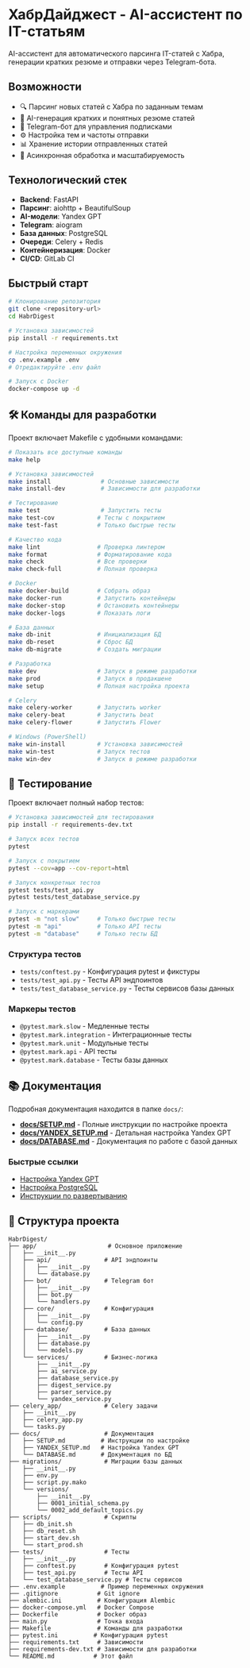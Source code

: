# ХабрДайджест - AI-ассистент по IT-статьям

AI-ассистент для автоматического парсинга IT-статей с Хабра, генерации кратких резюме и отправки через Telegram-бота.

## Возможности

- 🔍 Парсинг новых статей с Хабра по заданным темам
- 🤖 AI-генерация кратких и понятных резюме статей
- 📱 Telegram-бот для управления подписками
- ⚙️ Настройка тем и частоты отправки
- 📊 Хранение истории отправленных статей
- 🚀 Асинхронная обработка и масштабируемость

## Технологический стек

- **Backend**: FastAPI
- **Парсинг**: aiohttp + BeautifulSoup
- **AI-модели**: Yandex GPT
- **Telegram**: aiogram
- **База данных**: PostgreSQL
- **Очереди**: Celery + Redis
- **Контейнеризация**: Docker
- **CI/CD**: GitLab CI

## Быстрый старт

```bash
# Клонирование репозитория
git clone <repository-url>
cd HabrDigest

# Установка зависимостей
pip install -r requirements.txt

# Настройка переменных окружения
cp .env.example .env
# Отредактируйте .env файл

# Запуск с Docker
docker-compose up -d
```

## 🛠️ Команды для разработки

Проект включает Makefile с удобными командами:

```bash
# Показать все доступные команды
make help

# Установка зависимостей
make install              # Основные зависимости
make install-dev          # Зависимости для разработки

# Тестирование
make test                 # Запустить тесты
make test-cov            # Тесты с покрытием
make test-fast           # Только быстрые тесты

# Качество кода
make lint                # Проверка линтером
make format              # Форматирование кода
make check               # Все проверки
make check-full          # Полная проверка

# Docker
make docker-build        # Собрать образ
make docker-run          # Запустить контейнеры
make docker-stop         # Остановить контейнеры
make docker-logs         # Показать логи

# База данных
make db-init             # Инициализация БД
make db-reset            # Сброс БД
make db-migrate          # Создать миграции

# Разработка
make dev                 # Запуск в режиме разработки
make prod                # Запуск в продакшене
make setup               # Полная настройка проекта

# Celery
make celery-worker       # Запустить worker
make celery-beat         # Запустить beat
make celery-flower       # Запустить Flower

# Windows (PowerShell)
make win-install         # Установка зависимостей
make win-test            # Запуск тестов
make win-dev             # Запуск в режиме разработки
```

## 🧪 Тестирование

Проект включает полный набор тестов:

```bash
# Установка зависимостей для тестирования
pip install -r requirements-dev.txt

# Запуск всех тестов
pytest

# Запуск с покрытием
pytest --cov=app --cov-report=html

# Запуск конкретных тестов
pytest tests/test_api.py
pytest tests/test_database_service.py

# Запуск с маркерами
pytest -m "not slow"     # Только быстрые тесты
pytest -m "api"          # Только API тесты
pytest -m "database"     # Только тесты БД
```

### Структура тестов

- `tests/conftest.py` - Конфигурация pytest и фикстуры
- `tests/test_api.py` - Тесты API эндпоинтов
- `tests/test_database_service.py` - Тесты сервисов базы данных

### Маркеры тестов

- `@pytest.mark.slow` - Медленные тесты
- `@pytest.mark.integration` - Интеграционные тесты
- `@pytest.mark.unit` - Модульные тесты
- `@pytest.mark.api` - API тесты
- `@pytest.mark.database` - Тесты базы данных

## 📚 Документация

Подробная документация находится в папке `docs/`:

- **[docs/SETUP.md](docs/SETUP.md)** - Полные инструкции по настройке проекта
- **[docs/YANDEX_SETUP.md](docs/YANDEX_SETUP.md)** - Детальная настройка Yandex GPT
- **[docs/DATABASE.md](docs/DATABASE.md)** - Документация по работе с базой данных

### Быстрые ссылки

- [Настройка Yandex GPT](docs/YANDEX_SETUP.md)
- [Настройка PostgreSQL](docs/DATABASE.md)
- [Инструкции по развертыванию](docs/SETUP.md)

## 📁 Структура проекта

```
HabrDigest/
├── app/                    # Основное приложение
│   ├── __init__.py
│   ├── api/               # API эндпоинты
│   │   ├── __init__.py
│   │   └── database.py
│   ├── bot/               # Telegram бот
│   │   ├── __init__.py
│   │   ├── bot.py
│   │   └── handlers.py
│   ├── core/              # Конфигурация
│   │   ├── __init__.py
│   │   └── config.py
│   ├── database/          # База данных
│   │   ├── __init__.py
│   │   ├── database.py
│   │   └── models.py
│   └── services/          # Бизнес-логика
│       ├── __init__.py
│       ├── ai_service.py
│       ├── database_service.py
│       ├── digest_service.py
│       ├── parser_service.py
│       └── yandex_service.py
├── celery_app/            # Celery задачи
│   ├── __init__.py
│   ├── celery_app.py
│   └── tasks.py
├── docs/                  # Документация
│   ├── SETUP.md          # Инструкции по настройке
│   ├── YANDEX_SETUP.md   # Настройка Yandex GPT
│   └── DATABASE.md       # Документация по БД
├── migrations/            # Миграции базы данных
│   ├── __init__.py
│   ├── env.py
│   ├── script.py.mako
│   └── versions/
│       ├── __init__.py
│       ├── 0001_initial_schema.py
│       └── 0002_add_default_topics.py
├── scripts/               # Скрипты
│   ├── db_init.sh
│   ├── db_reset.sh
│   ├── start_dev.sh
│   └── start_prod.sh
├── tests/                 # Тесты
│   ├── __init__.py
│   ├── conftest.py        # Конфигурация pytest
│   ├── test_api.py        # Тесты API
│   └── test_database_service.py # Тесты сервисов
├── .env.example          # Пример переменных окружения
├── .gitignore           # Git ignore
├── alembic.ini          # Конфигурация Alembic
├── docker-compose.yml   # Docker Compose
├── Dockerfile           # Docker образ
├── main.py              # Точка входа
├── Makefile             # Команды для разработки
├── pytest.ini          # Конфигурация pytest
├── requirements.txt     # Зависимости
├── requirements-dev.txt # Зависимости для разработки
└── README.md           # Этот файл
```

